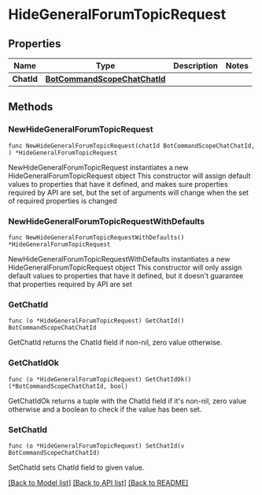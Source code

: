 # HideGeneralForumTopicRequest

## Properties

Name | Type | Description | Notes
------------ | ------------- | ------------- | -------------
**ChatId** | [**BotCommandScopeChatChatId**](BotCommandScopeChatChatId.md) |  | 

## Methods

### NewHideGeneralForumTopicRequest

`func NewHideGeneralForumTopicRequest(chatId BotCommandScopeChatChatId, ) *HideGeneralForumTopicRequest`

NewHideGeneralForumTopicRequest instantiates a new HideGeneralForumTopicRequest object
This constructor will assign default values to properties that have it defined,
and makes sure properties required by API are set, but the set of arguments
will change when the set of required properties is changed

### NewHideGeneralForumTopicRequestWithDefaults

`func NewHideGeneralForumTopicRequestWithDefaults() *HideGeneralForumTopicRequest`

NewHideGeneralForumTopicRequestWithDefaults instantiates a new HideGeneralForumTopicRequest object
This constructor will only assign default values to properties that have it defined,
but it doesn't guarantee that properties required by API are set

### GetChatId

`func (o *HideGeneralForumTopicRequest) GetChatId() BotCommandScopeChatChatId`

GetChatId returns the ChatId field if non-nil, zero value otherwise.

### GetChatIdOk

`func (o *HideGeneralForumTopicRequest) GetChatIdOk() (*BotCommandScopeChatChatId, bool)`

GetChatIdOk returns a tuple with the ChatId field if it's non-nil, zero value otherwise
and a boolean to check if the value has been set.

### SetChatId

`func (o *HideGeneralForumTopicRequest) SetChatId(v BotCommandScopeChatChatId)`

SetChatId sets ChatId field to given value.



[[Back to Model list]](../README.md#documentation-for-models) [[Back to API list]](../README.md#documentation-for-api-endpoints) [[Back to README]](../README.md)


